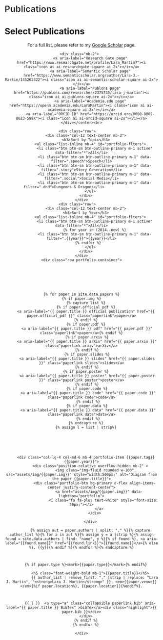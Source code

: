 <!-- Portfolio Start -->
<div class="container-fluid pt-5 pb-3" id="portfolio">
<div class="container">
    <div class="position-relative d-flex align-items-center justify-content-center">
        <h1 class="display-1 text-uppercase text-white" style="-webkit-text-stroke: 1px #dee2e6;">Publications</h1>
        <h1 class="position-absolute text-uppercase text-primary">Select Publications</h1>
    </div>
    <center>For a full list, please refer to my <a aria-label="Lara's Google Scholar page" href="http://scholar.google.com/citations?user=YjiWURYAAAAJ"><i class="icon ai ai-google-scholar-square ai-2x"></i> Google Scholar</a> page.
    
            <div class="mb-2">        	
			<a aria-label="Research Gate page" href="https://www.researchgate.net/profile/Lara_Martin7"><i class="icon ai ai-researchgate-square ai-2x"></i></a>
			<a aria-label="Semantic Scholar page" href="https://www.semanticscholar.org/author/Lara-J.-Martin/145262322"><i class="icon ai ai-semantic-scholar-square ai-2x"></i></a>
			<a aria-label="Publons page" href="https://publons.com/researcher/2375735/lara-j-martin"><i class="icon ai ai-publons-square ai-2x"></i></a>
			<a aria-label="Academia.edu page" href="https://upenn.academia.edu/LaraMartin"><i class="icon ai ai-academia-square ai-2x"></i></a>
			<a aria-label="ORCID ID" href="https://orcid.org/0000-0002-0623-599X"><i class="icon ai ai-orcid-square ai-2x"></i></a>
	</div></center><br>
	
    <div class="row">    
        <div class="col-12 text-center mb-2">
        <h3>Sort by Topic</h3>
            <ul class="list-inline mb-4" id="portfolio-flters">
                <li class="btn btn-sm btn-outline-primary m-1 active"  data-filter="*">All</li>
                <li class="btn btn-sm btn-outline-primary m-1" data-filter=".speech">Speech</li>
                <li class="btn btn-sm btn-outline-primary m-1" data-filter=".story">Story Generation</li>
                <li class="btn btn-sm btn-outline-primary m-1" data-filter=".social">Social Media</li>
                <li class="btn btn-sm btn-outline-primary m-1" data-filter=".dnd">Dungeons & Dragons</li>                
            </ul>
        </div>
    </div>
    <div class="row">    
        <div class="col-12 text-center mb-2">
        <h3>Sort by Year</h3>
            <ul class="list-inline mb-4" id="portfolio-flters">
            	<li class="btn btn-sm btn-outline-primary m-1 active"  data-filter="*">All</li>
            	{% for year in (2014..now) %}
                <li class="btn btn-sm btn-outline-primary m-1" data-filter=".{{year}}">{{year}}</li>
          {% endfor %}
            </ul>
        </div>
    </div>
    <div class="row portfolio-container">
    
    
    
    
    
    

	{% for paper in site.data.papers %}
	{% if paper.img %}
		{% capture list %}
		{% if paper.official_pdf %}
		<a aria-label="{{ paper.title }} official publication" href="{{ paper.official_pdf }}" class="paperlink">paper</a>
		{% endif %}
		{% if paper.pdf %}
		 <a aria-label="{{ paper.title }} pdf" href="{{ paper.pdf }}" class="paperlink">paper</a>{% endif %}
		 {% if paper.arxiv %}
		 <a aria-label="{{ paper.title }} arXiv" href="{{ paper.arxiv }}" class="paperlink arxiv">arXiv</a>
		 {% endif %}
		 {% if paper.slides %}
		 <a aria-label="{{ paper.title }} slides" href="{{ paper.slides }}" class="paperlink slides">slides</a>
		 {% endif %}
		 {% if paper.poster %} 
		 <a aria-label="{{ paper.title }} poster" href="{{ paper.poster }}" class="paperlink poster">poster</a>
		 {% endif %}
		 {% if paper.code %}
		  <a aria-label="{{ paper.title }} code" href="{{ paper.code }}" class="paperlink code">code</a>
		  {% endif %}
		  {% if paper.data %} 
		  <a aria-label="{{ paper.title }} data" href="{{ paper.data }}" class="paperlink data">data</a>
		  {% endif %}
		{% endcapture %}
		{% assign l = list | strip%}
             
                
                    
                    
    
    
        <div class="col-lg-4 col-md-6 mb-4 portfolio-item {{paper.tag}} {{paper.year}}">
            <div class="position-relative overflow-hidden mb-2" >
                <img class="img-fluid rounded w-100" src="assets/img/{{paper.img}}" style="width:500px;" alt="Diagram from the paper {{paper.title}}">
                <div class="portfolio-btn bg-primary d-flex align-items-center justify-content-center">
                    <a href="assets/img/{{paper.img}}" data-lightbox="portfolio">
                        <i class="fa fa-plus text-white" style="font-size: 50px;"></i>
                    </a>
                </div>
                  
            </div>
            
            {% assign aut = paper.authors | split: "," %}{% capture author_list %}{% for a in aut %}{% assign y = a |strip %}{% assign found = site.data.authors | find: "name", y %}{% if found %}, <a aria-label="{{found.name}}" href="{{found.link}}">{{found.name}}</a>{% else %}, {{y}}{% endif %}{% endfor %}{% endcapture %}
															
               

		{% if paper.type %}<mark>{{paper.type}}</mark>{% endif%}

           	<h5 class="font-weight-bold mb-1">{{paper.title}}</h5>
                {{ author_list | remove_first: "," |strip | replace: "Lara J. Martin", "<strong>Lara J. Martin</strong>" }}. <em>{{paper.venue}}</em>{%if paper.location%}, {{paper.location}}{%endif%}.
            
            

            {{ l }}  <a type="a" class="collapsible paperlink bib" aria-label="{{ paper.title }} BibTex" >bibTex</a><div class="highlight">{{ paper.bib }}</div>
        </div>
        {% endif %}
        {% endfor %}

    </div>
</div>
</div>
<!-- Portfolio End -->
